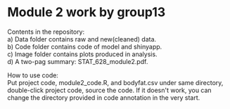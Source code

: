 # Module 2 work by group13
Contents in the repository: \
a) Data folder contains raw and new(cleaned) data. \
b) Code folder contains code of model and shinyapp. \
c) Image folder contains plots produced in analysis. \
d) A two-pag summary: STAT_628_module2.pdf.

How to use code: \
Put project code, module2_code.R, and bodyfat.csv under same directory, double-click project code, source the code. If it doesn't work, you can change the directory provided in code annotation in the very start.

